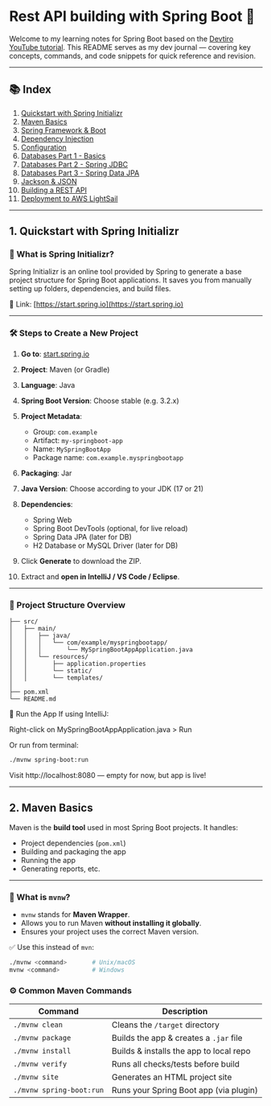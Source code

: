 # Rest API building with Spring Boot 🚀

Welcome to my learning notes for Spring Boot based on the [Devtiro YouTube tutorial](https://www.youtube.com/watch?v=Nv2DERaMx-4). This README serves as my dev journal — covering key concepts, commands, and code snippets for quick reference and revision.

---

## 📚 Index

1. [Quickstart with Spring Initializr](#1-quickstart-with-spring-initializr)
2. [Maven Basics](#2-maven-basics)
3. [Spring Framework & Boot](#3-spring-framework--boot)
4. [Dependency Injection](#4-dependency-injection)
5. [Configuration](#5-configuration)
6. [Databases Part 1 - Basics](#6-databases-part-1---basics)
7. [Databases Part 2 - Spring JDBC](#7-databases-part-2---spring-jdbc)
8. [Databases Part 3 - Spring Data JPA](#8-databases-part-3---spring-data-jpa)
9. [Jackson & JSON](#9-jackson--json)
10. [Building a REST API](#10-building-a-rest-api)
11. [Deployment to AWS LightSail](#11-deployment-to-aws-lightsail)

---

## 1. Quickstart with Spring Initializr

### 📌 What is Spring Initializr?

Spring Initializr is an online tool provided by Spring to generate a base project structure for Spring Boot applications. It saves you from manually setting up folders, dependencies, and build files.

🔗 Link: [https://start.spring.io](https://start.spring.io)

---

### 🛠️ Steps to Create a New Project

1. **Go to**: [start.spring.io](https://start.spring.io)
2. **Project**: Maven (or Gradle)
3. **Language**: Java
4. **Spring Boot Version**: Choose stable (e.g. 3.2.x)
5. **Project Metadata**:
    - Group: `com.example`
    - Artifact: `my-springboot-app`
    - Name: `MySpringBootApp`
    - Package name: `com.example.myspringbootapp`
6. **Packaging**: Jar
7. **Java Version**: Choose according to your JDK (17 or 21)
8. **Dependencies**:
    - Spring Web
    - Spring Boot DevTools (optional, for live reload)
    - Spring Data JPA (later for DB)
    - H2 Database or MySQL Driver (later for DB)

9. Click **Generate** to download the ZIP.
10. Extract and **open in IntelliJ / VS Code / Eclipse**.

---

### 📁 Project Structure Overview

```plaintext
├── src/
│   ├── main/
│   │   ├── java/
│   │   │   └── com/example/myspringbootapp/
│   │   │       └── MySpringBootAppApplication.java
│   │   └── resources/
│   │       ├── application.properties
│   │       └── static/
│   │       └── templates/
│
├── pom.xml
└── README.md
```

🧪 Run the App
If using IntelliJ:

Right-click on MySpringBootAppApplication.java > Run

Or run from terminal:
```bash
./mvnw spring-boot:run
```

Visit http://localhost:8080 — empty for now, but app is live!

---

## 2. Maven Basics

Maven is the **build tool** used in most Spring Boot projects. It handles:

- Project dependencies (`pom.xml`)
- Building and packaging the app
- Running the app
- Generating reports, etc.

---

### 🧰 What is `mvnw`?

- `mvnw` stands for **Maven Wrapper**.
- Allows you to run Maven **without installing it globally**.
- Ensures your project uses the correct Maven version.

✅ Use this instead of `mvn`:
```bash
./mvnw <command>       # Unix/macOS
mvnw <command>         # Windows
```

### ⚙️ Common Maven Commands

| Command                 | Description                              |
|------------------------|------------------------------------------|
| `./mvnw clean`         | Cleans the `/target` directory           |
| `./mvnw package`       | Builds the app & creates a `.jar` file   |
| `./mvnw install`       | Builds & installs the app to local repo  |
| `./mvnw verify`        | Runs all checks/tests before build       |
| `./mvnw site`          | Generates an HTML project site           |
| `./mvnw spring-boot:run` | Runs your Spring Boot app (via plugin) |





